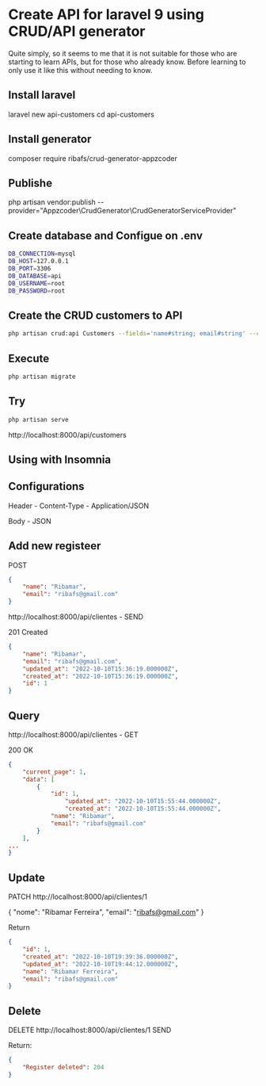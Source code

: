 # Create API for laravel 9 using CRUD/API generator

Quite simply, so it seems to me that it is not suitable for those who are starting to learn APIs, but for those who already know. Before learning to only use it like this without needing to know.

## Install laravel
laravel new api-customers
cd api-customers

## Install generator
composer require ribafs/crud-generator-appzcoder

## Publishe
php artisan vendor:publish --provider="Appzcoder\CrudGenerator\CrudGeneratorServiceProvider"

## Create database and Configue on .env

```bash
DB_CONNECTION=mysql
DB_HOST=127.0.0.1
DB_PORT=3306
DB_DATABASE=api
DB_USERNAME=root
DB_PASSWORD=root
```
## Create the CRUD customers to API
```bash
php artisan crud:api Customers --fields='name#string; email#string' --controller-namespace=Api
```
## Execute
```bash
php artisan migrate
```
## Try
```bash
php artisan serve
```
http://localhost:8000/api/customers


## Using with Insomnia

## Configurations

Header - Content-Type - Application/JSON

Body - JSON

## Add new registeer

POST
```json
{
	"name": "Ribamar",
	"email": "ribafs@gmail.com"
}
```

http://localhost:8000/api/clientes - SEND

201 Created
```json
{
	"name": "Ribamar",
	"email": "ribafs@gmail.com",
	"updated_at": "2022-10-10T15:36:19.000000Z",
	"created_at": "2022-10-10T15:36:19.000000Z",
	"id": 1
}
```

## Query

http://localhost:8000/api/clientes - GET

200 OK 
```json
{
	"current_page": 1,
	"data": [
		{
			"id": 1,
		        "updated_at": "2022-10-10T15:55:44.000000Z",
		        "created_at": "2022-10-10T15:55:44.000000Z",
			"name": "Ribamar",
			"email": "ribafs@gmail.com"
		}
	],
...
}
```

## Update

PATCH  http://localhost:8000/api/clientes/1

{
	"nome": "Ribamar Ferreira",
	"email": "ribafs@gmail.com"
}

Return

```json
{
	"id": 1,
	"created_at": "2022-10-10T19:39:36.000000Z",
	"updated_at": "2022-10-10T19:44:12.000000Z",
	"name": "Ribamar Ferreira",
	"email": "ribafs@gmail.com"
}
```

## Delete

DELETE http://localhost:8000/api/clientes/1 SEND

Return:

```json
{
	"Register deleted": 204
}
```
